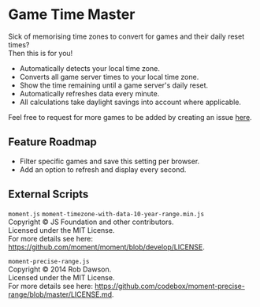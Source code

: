 # Game Time Master
Sick of memorising time zones to convert for games and their daily reset times?  
Then this is for you!

- Automatically detects your local time zone.
- Converts all game server times to your local time zone.
- Show the time remaining until a game server's daily reset.
- Automatically refreshes data every minute.
- All calculations take daylight savings into account where applicable.

Feel free to request for more games to be added by creating an issue [here](https://github.com/cicerakes/Game-Time-Master/issues).

## Feature Roadmap
- Filter specific games and save this setting per browser.
- Add an option to refresh and display every second.

## External Scripts
`moment.js` `moment-timezone-with-data-10-year-range.min.js`  
Copyright © JS Foundation and other contributors.  
Licensed under the MIT License.  
For more details see here: https://github.com/moment/moment/blob/develop/LICENSE.

`moment-precise-range.js`  
Copyright © 2014 Rob Dawson.  
Licensed under the MIT License.  
For more details see here: https://github.com/codebox/moment-precise-range/blob/master/LICENSE.md.
